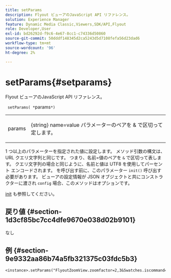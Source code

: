 ```yaml
---
title: setParams
description: Flyout ビューアのJavaScript API リファレンス。
solution: Experience Manager
feature: Dynamic Media Classic,Viewers,SDK/API,Flyout
role: Developer,User
exl-id: bd26292d-f9c6-4e67-8cc1-c74336d50860
source-git-commit: 50dddf148345d2ca5243d5d7108fefa56d23dad6
workflow-type: tm+mt
source-wordcount: '96'
ht-degree: 2%

---
```


# setParams{#setparams}

Flyout ビューアのJavaScript API リファレンス。

` setParams( *`params`*)`

<table id="table_896DFF34A68A403DB93A6D597461A573"> 
 <tbody> 
  <tr> 
   <td colname="col1"> <p> <span class="codeph"> <span class="varname"> params</span> </span> </p> </td> 
   <td colname="col2"> <p> <span class="codeph">{string} name=value パラメーターのペアを </span> &amp;<span class="codeph"> で区切って </span> 定します。 </p> </td> 
  </tr> 
 </tbody> 
</table>

1 つ以上のパラメーターを指定された値に設定します。 メソッド引数の構文は、URL クエリ文字列と同じです。 つまり、名前=値のペアを `&` で区切って表します。 クエリ文字列の場合と同じように、名前と値は UTF8 を使用してパーセント エンコードされます。 を呼び出す前に、このパラメーター `init()` 呼び出す必要があります。 ビューアの設定情報が JSON オブジェクトと共にコンストラクターに渡され `config` 場合、このメソッドはオプションです。

[init](../../../c-html5-s7-aem-asset-viewers/c-html5-flyout-viewer-20-about/c-html5-flyout-viewer-20-javascriptapiref/r-html5-flyout-viewer-20-javascriptapiref-init.md#reference-8651640683fc4a538bfb660709d1a463) も参照してください。

## 戻り値 {#section-1d3cf85bc7cc4dfe9670e038d02b9101}

なし

## 例 {#section-9e9332aa86b74a5fb321375c03fdc5b3}

```
<instance>.setParams("FlyoutZoomView.zoomfactor=2,3&Swatches.iscommand=op_sharpen%3d1")
```
